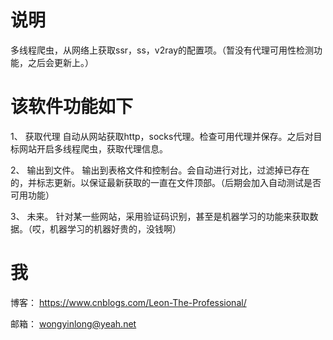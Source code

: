 # 说明
多线程爬虫，从网络上获取ssr，ss，v2ray的配置项。（暂没有代理可用性检测功能，之后会更新上。）


# 该软件功能如下
1、 获取代理
    自动从网站获取http，socks代理。检查可用代理并保存。之后对目标网站开启多线程爬虫，获取代理信息。

2、 输出到文件。
    输出到表格文件和控制台。会自动进行对比，过滤掉已存在的，并标志更新。以保证最新获取的一直在文件顶部。（后期会加入自动测试是否可用功能）

3、 未来。
    针对某一些网站，采用验证码识别，甚至是机器学习的功能来获取数据。（哎，机器学习的机器好贵的，没钱啊）

# 我

博客： https://www.cnblogs.com/Leon-The-Professional/

邮箱： wongyinlong@yeah.net
